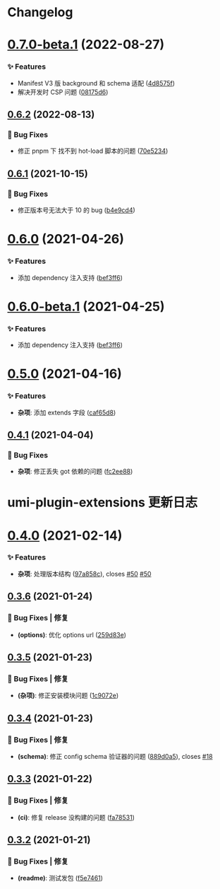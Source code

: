 # Changelog

# [0.7.0-beta.1](https://github.com/arvinxx/umi-plugin-extensions/compare/v0.6.2...v0.7.0-beta.1) (2022-08-27)

### ✨ Features

- Manifest V3 版 background 和 schema 适配 ([4d8575f](https://github.com/arvinxx/umi-plugin-extensions/commit/4d8575f))
- 解决开发时 CSP 问题 ([08175d6](https://github.com/arvinxx/umi-plugin-extensions/commit/08175d6))

## [0.6.2](https://github.com/arvinxx/umi-plugin-extensions/compare/v0.6.1...v0.6.2) (2022-08-13)

### 🐛 Bug Fixes

- 修正 pnpm 下 找不到 hot-load 脚本的问题 ([70e5234](https://github.com/arvinxx/umi-plugin-extensions/commit/70e5234))

## [0.6.1](https://github.com/arvinxx/umi-plugin-extensions/compare/v0.6.0...v0.6.1) (2021-10-15)

### 🐛 Bug Fixes

- 修正版本号无法大于 10 的 bug ([b4e9cd4](https://github.com/arvinxx/umi-plugin-extensions/commit/b4e9cd4))

# [0.6.0](https://github.com/arvinxx/umi-plugin-extensions/compare/v0.5.0...v0.6.0) (2021-04-26)

### ✨ Features

- 添加 dependency 注入支持 ([bef3ff6](https://github.com/arvinxx/umi-plugin-extensions/commit/bef3ff6))

# [0.6.0-beta.1](https://github.com/arvinxx/umi-plugin-extensions/compare/v0.5.0...v0.6.0-beta.1) (2021-04-25)

### ✨ Features

- 添加 dependency 注入支持 ([bef3ff6](https://github.com/arvinxx/umi-plugin-extensions/commit/bef3ff6))

# [0.5.0](https://github.com/arvinxx/umi-plugin-extensions/compare/v0.4.1...v0.5.0) (2021-04-16)

### ✨ Features

- **杂项**: 添加 extends 字段 ([caf65d8](https://github.com/arvinxx/umi-plugin-extensions/commit/caf65d8))

## [0.4.1](https://github.com/arvinxx/umi-plugin-extensions/compare/v0.4.0...v0.4.1) (2021-04-04)

### 🐛 Bug Fixes

- **杂项**: 修正丢失 got 依赖的问题 ([fc2ee88](https://github.com/arvinxx/umi-plugin-extensions/commit/fc2ee88))

# umi-plugin-extensions 更新日志

# [0.4.0](https://github.com/arvinxx/umi-plugin-extensions/compare/v0.3.6...v0.4.0) (2021-02-14)

### ✨ Features

- **杂项**: 处理版本结构 ([97a858c](https://github.com/arvinxx/umi-plugin-extensions/commit/97a858c)), closes [#50](https://github.com/arvinxx/umi-plugin-extensions/issues/50) [#50](https://github.com/arvinxx/umi-plugin-extensions/issues/50)

## [0.3.6](https://github.com/arvinxx/umi-plugin-extensions/compare/v0.3.5...v0.3.6) (2021-01-24)

### 🐛 Bug Fixes | 修复

- **(options)**: 优化 options url ([259d83e](https://github.com/arvinxx/umi-plugin-extensions/commit/259d83e))

## [0.3.5](https://github.com/arvinxx/umi-plugin-extensions/compare/v0.3.4...v0.3.5) (2021-01-23)

### 🐛 Bug Fixes | 修复

- **(杂项)**: 修正安装模块问题 ([1c9072e](https://github.com/arvinxx/umi-plugin-extensions/commit/1c9072e))

## [0.3.4](https://github.com/arvinxx/umi-plugin-extensions/compare/v0.3.3...v0.3.4) (2021-01-23)

### 🐛 Bug Fixes | 修复

- **(schema)**: 修正 config schema 验证器的问题 ([889d0a5](https://github.com/arvinxx/umi-plugin-extensions/commit/889d0a5)), closes [#18](https://github.com/arvinxx/umi-plugin-extensions/issues/18)

## [0.3.3](https://github.com/arvinxx/umi-plugin-extensions/compare/v0.3.2...v0.3.3) (2021-01-22)

### 🐛 Bug Fixes | 修复

- **(ci)**: 修复 release 没构建的问题 ([fa78531](https://github.com/arvinxx/umi-plugin-extensions/commit/fa78531))

## [0.3.2](https://github.com/arvinxx/umi-plugin-extensions/compare/v0.3.1...v0.3.2) (2021-01-21)

### 🐛 Bug Fixes | 修复

- **(readme)**: 测试发包 ([f5e7461](https://github.com/arvinxx/umi-plugin-extensions/commit/f5e7461))
